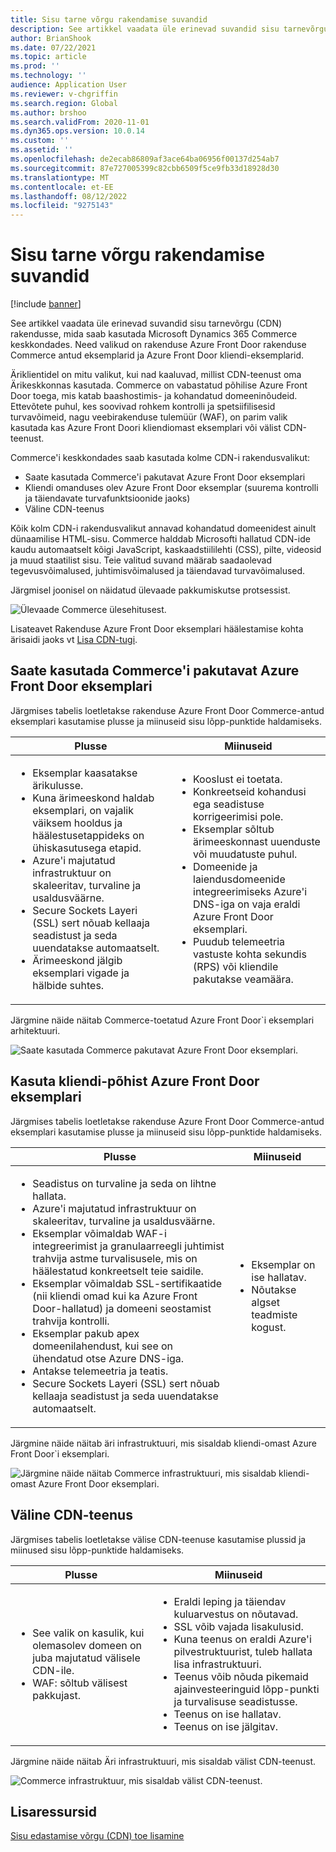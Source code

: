 ```yaml
---
title: Sisu tarne võrgu rakendamise suvandid
description: See artikkel vaadata üle erinevad suvandid sisu tarnevõrgu (CDN) rakendusse, mida saab kasutada Microsoft Dynamics 365 Commerce keskkondades. Need valikud on rakenduse Azure Front Door rakenduse Commerce antud eksemplarid ja Azure Front Door kliendi-eksemplarid.
author: BrianShook
ms.date: 07/22/2021
ms.topic: article
ms.prod: ''
ms.technology: ''
audience: Application User
ms.reviewer: v-chgriffin
ms.search.region: Global
ms.author: brshoo
ms.search.validFrom: 2020-11-01
ms.dyn365.ops.version: 10.0.14
ms.custom: ''
ms.assetid: ''
ms.openlocfilehash: de2ecab86809af3ace64ba06956f00137d254ab7
ms.sourcegitcommit: 87e727005399c82cbb6509f5ce9fb33d18928d30
ms.translationtype: MT
ms.contentlocale: et-EE
ms.lasthandoff: 08/12/2022
ms.locfileid: "9275143"
---
```

# <a name="content-delivery-network-implementation-options"></a>Sisu tarne võrgu rakendamise suvandid

[!include [banner](includes/banner.md)]

See artikkel vaadata üle erinevad suvandid sisu tarnevõrgu (CDN) rakendusse, mida saab kasutada Microsoft Dynamics 365 Commerce keskkondades. Need valikud on rakenduse Azure Front Door rakenduse Commerce antud eksemplarid ja Azure Front Door kliendi-eksemplarid.

Äriklientidel on mitu valikut, kui nad kaaluvad, millist CDN-teenust oma Ärikeskkonnas kasutada. Commerce on vabastatud põhilise Azure Front Door toega, mis katab baashostimis- ja kohandatud domeeninõudeid. Ettevõtete puhul, kes soovivad rohkem kontrolli ja spetsiifilisesid turvavõimeid, nagu veebirakenduse tulemüür (WAF), on parim valik kasutada kas Azure Front Doori kliendiomast eksemplari või välist CDN-teenust.

Commerce'i keskkondades saab kasutada kolme CDN-i rakendusvalikut:

- Saate kasutada Commerce'i pakutavat Azure Front Door eksemplari
- Kliendi omanduses olev Azure Front Door eksemplar (suurema kontrolli ja täiendavate turvafunktsioonide jaoks)
- Väline CDN-teenus

Kõik kolm CDN-i rakendusvalikut annavad kohandatud domeenidest ainult dünaamilise HTML-sisu. Commerce halddab Microsofti hallatud CDN-ide kaudu automaatselt kõigi JavaScript, kaskaadstiililehti (CSS), pilte, videosid ja muud staatilist sisu. Teie valitud suvand määrab saadaolevad tegevusvõimalused, juhtimisvõimalused ja täiendavad turvavõimalused.

Järgmisel joonisel on näidatud ülevaade pakkumiskutse protsessist.

![Ülevaade Commerce ülesehitusest.](media/Commerce_CDN-Option_ComparisonModels.png)

Lisateavet Rakenduse Azure Front Door eksemplari häälestamise kohta ärisaidi jaoks vt [Lisa CDN-tugi](add-cdn-support.md).

## <a name="use-the-commerce-provided-azure-front-door-instance"></a>Saate kasutada Commerce'i pakutavat Azure Front Door eksemplari

Järgmises tabelis loetletakse rakenduse Azure Front Door Commerce-antud eksemplari kasutamise plusse ja miinuseid sisu lõpp-punktide haldamiseks.

| Plusse | Miinuseid |
|------|------|
| <ul><li>Eksemplar kaasatakse ärikulusse.</li><li>Kuna ärimeeskond haldab eksemplari, on vajalik väiksem hooldus ja häälestusetappideks on ühiskasutusega etapid.</li><li>Azure'i majutatud infrastruktuur on skaleeritav, turvaline ja usaldusväärne.</li><li>Secure Sockets Layeri (SSL) sert nõuab kellaaja seadistust ja seda uuendatakse automaatselt.</li><li>Ärimeeskond jälgib eksemplari vigade ja hälbide suhtes.</li></ul> | <ul><li>Kooslust ei toetata.</li><li>Konkreetseid kohandusi ega seadistuse korrigeerimisi pole.</li><li>Eksemplar sõltub ärimeeskonnast uuenduste või muudatuste puhul.</li><li>Domeenide ja laiendusdomeenide integreerimiseks Azure'i DNS-iga on vaja eraldi Azure Front Door eksemplari.</li><li>Puudub telemeetria vastuste kohta sekundis (RPS) või kliendile pakutakse veamäära.</li></ul> |

Järgmine näide näitab Commerce-toetatud Azure Front Door`i eksemplari arhitektuuri.

![Saate kasutada Commerce pakutavat Azure Front Door eksemplari.](media/Commerce_CDN-Option_CommerceFrontDoor.png)

## <a name="use-a-customer-owned-azure-front-door-instance"></a>Kasuta kliendi-põhist Azure Front Door eksemplari

Järgmises tabelis loetletakse rakenduse Azure Front Door Commerce-antud eksemplari kasutamise plusse ja miinuseid sisu lõpp-punktide haldamiseks.

| Plusse | Miinuseid |
|------|------|
| <ul><li>Seadistus on turvaline ja seda on lihtne hallata.</li><li>Azure'i majutatud infrastruktuur on skaleeritav, turvaline ja usaldusväärne.</li><li>Eksemplar võimaldab WAF-i integreerimist ja granulaarreegli juhtimist trahvija astme turvalisusele, mis on häälestatud konkreetselt teie saidile.</li><li>Eksemplar võimaldab SSL-sertifikaatide (nii kliendi omad kui ka Azure Front Door-hallatud) ja domeeni seostamist trahvija kontrolli.</li><li>Eksemplar pakub apex domeenilahendust, kui see on ühendatud otse Azure DNS-iga.</li><li>Antakse telemeetria ja teatis.</li><li>Secure Sockets Layeri (SSL) sert nõuab kellaaja seadistust ja seda uuendatakse automaatselt.</li></ul> | <ul><li>Eksemplar on ise hallatav.</li><li>Nõutakse algset teadmiste kogust.</li></ul> |

Järgmine näide näitab äri infrastruktuuri, mis sisaldab kliendi-omast Azure Front Door`i eksemplari.

![Järgmine näide näitab Commerce infrastruktuuri, mis sisaldab kliendi-omast Azure Front Door eksemplari.](media/Commerce_CDN-Option_CustomerOwnedAzureFrontDoor.png)

## <a name="use-an-external-cdn-service"></a>Väline CDN-teenus

Järgmises tabelis loetletakse välise CDN-teenuse kasutamise plussid ja miinused sisu lõpp-punktide haldamiseks.

| Plusse | Miinuseid |
|------|------|
| <ul><li>See valik on kasulik, kui olemasolev domeen on juba majutatud välisele CDN-ile.</li><li>WAF: sõltub välisest pakkujast.</li></ul> | <ul><li>Eraldi leping ja täiendav kuluarvestus on nõutavad.</li><li>SSL võib vajada lisakulusid.</li><li>Kuna teenus on eraldi Azure'i pilvestruktuurist, tuleb hallata lisa infrastruktuuri.</li><li>Teenus võib nõuda pikemaid ajainvesteeringuid lõpp-punkti ja turvalisuse seadistusse.</li><li>Teenus on ise hallatav.</li><li>Teenus on ise jälgitav.</li></ul> |

Järgmine näide näitab Äri infrastruktuuri, mis sisaldab välist CDN-teenust.

![Commerce infrastruktuur, mis sisaldab välist CDN-teenust.](media/Commerce_CDN-Option_ExternalFrontDoor.png)

## <a name="additional-resources"></a>Lisaressursid

[Sisu edastamise võrgu (CDN) toe lisamine](add-cdn-support.md)
